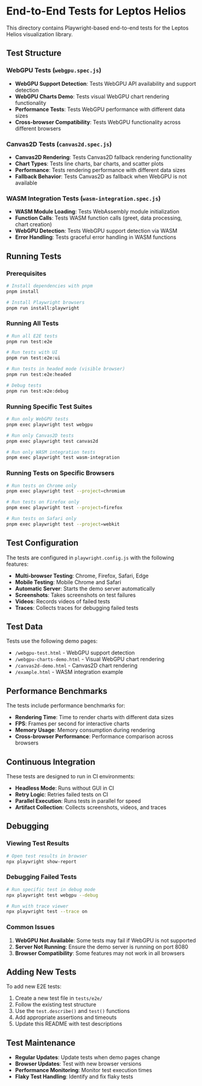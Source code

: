 # End-to-End Tests for Leptos Helios

This directory contains Playwright-based end-to-end tests for the Leptos Helios visualization library.

## Test Structure

### WebGPU Tests (`webgpu.spec.js`)
- **WebGPU Support Detection**: Tests WebGPU API availability and support detection
- **WebGPU Charts Demo**: Tests visual WebGPU chart rendering functionality
- **Performance Tests**: Tests WebGPU performance with different data sizes
- **Cross-browser Compatibility**: Tests WebGPU functionality across different browsers

### Canvas2D Tests (`canvas2d.spec.js`)
- **Canvas2D Rendering**: Tests Canvas2D fallback rendering functionality
- **Chart Types**: Tests line charts, bar charts, and scatter plots
- **Performance**: Tests rendering performance with different data sizes
- **Fallback Behavior**: Tests Canvas2D as fallback when WebGPU is not available

### WASM Integration Tests (`wasm-integration.spec.js`)
- **WASM Module Loading**: Tests WebAssembly module initialization
- **Function Calls**: Tests WASM function calls (greet, data processing, chart creation)
- **WebGPU Detection**: Tests WebGPU support detection via WASM
- **Error Handling**: Tests graceful error handling in WASM functions

## Running Tests

### Prerequisites
```bash
# Install dependencies with pnpm
pnpm install

# Install Playwright browsers
pnpm run install:playwright
```

### Running All Tests
```bash
# Run all E2E tests
pnpm run test:e2e

# Run tests with UI
pnpm run test:e2e:ui

# Run tests in headed mode (visible browser)
pnpm run test:e2e:headed

# Debug tests
pnpm run test:e2e:debug
```

### Running Specific Test Suites
```bash
# Run only WebGPU tests
pnpm exec playwright test webgpu

# Run only Canvas2D tests
pnpm exec playwright test canvas2d

# Run only WASM integration tests
pnpm exec playwright test wasm-integration
```

### Running Tests on Specific Browsers
```bash
# Run tests on Chrome only
pnpm exec playwright test --project=chromium

# Run tests on Firefox only
pnpm exec playwright test --project=firefox

# Run tests on Safari only
pnpm exec playwright test --project=webkit
```

## Test Configuration

The tests are configured in `playwright.config.js` with the following features:

- **Multi-browser Testing**: Chrome, Firefox, Safari, Edge
- **Mobile Testing**: Mobile Chrome and Safari
- **Automatic Server**: Starts the demo server automatically
- **Screenshots**: Takes screenshots on test failures
- **Videos**: Records videos of failed tests
- **Traces**: Collects traces for debugging failed tests

## Test Data

Tests use the following demo pages:
- `/webgpu-test.html` - WebGPU support detection
- `/webgpu-charts-demo.html` - Visual WebGPU chart rendering
- `/canvas2d-demo.html` - Canvas2D chart rendering
- `/example.html` - WASM integration example

## Performance Benchmarks

The tests include performance benchmarks for:
- **Rendering Time**: Time to render charts with different data sizes
- **FPS**: Frames per second for interactive charts
- **Memory Usage**: Memory consumption during rendering
- **Cross-browser Performance**: Performance comparison across browsers

## Continuous Integration

These tests are designed to run in CI environments:
- **Headless Mode**: Runs without GUI in CI
- **Retry Logic**: Retries failed tests on CI
- **Parallel Execution**: Runs tests in parallel for speed
- **Artifact Collection**: Collects screenshots, videos, and traces

## Debugging

### Viewing Test Results
```bash
# Open test results in browser
npx playwright show-report
```

### Debugging Failed Tests
```bash
# Run specific test in debug mode
npx playwright test webgpu --debug

# Run with trace viewer
npx playwright test --trace on
```

### Common Issues
1. **WebGPU Not Available**: Some tests may fail if WebGPU is not supported
2. **Server Not Running**: Ensure the demo server is running on port 8080
3. **Browser Compatibility**: Some features may not work in all browsers

## Adding New Tests

To add new E2E tests:

1. Create a new test file in `tests/e2e/`
2. Follow the existing test structure
3. Use the `test.describe()` and `test()` functions
4. Add appropriate assertions and timeouts
5. Update this README with test descriptions

## Test Maintenance

- **Regular Updates**: Update tests when demo pages change
- **Browser Updates**: Test with new browser versions
- **Performance Monitoring**: Monitor test execution times
- **Flaky Test Handling**: Identify and fix flaky tests
